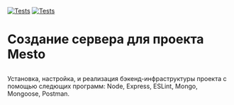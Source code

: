[![Tests](../../actions/workflows/tests-13-sprint.yml/badge.svg)](../../actions/workflows/tests-13-sprint.yml) [![Tests](../../actions/workflows/tests-14-sprint.yml/badge.svg)](../../actions/workflows/tests-14-sprint.yml)
# Создание сервера для проекта Mesto 


## 

Установка, настройка, и реализация бэкенд-инфраструктуры проекта с помощью следющих программ: Node, Express, ESLint, Mongo, Mongoose, Postman.
